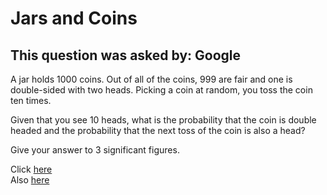 # Jars and Coins

## This question was asked by: Google


A jar holds 1000 coins. Out of all of the coins, 999 are fair and one is double-sided with two heads. Picking a coin at random, you toss the coin ten times.

Given that you see 10 heads, what is the probability that the coin is double headed and the probability that the next toss of the coin is also a head?

Give your answer to 3 significant figures.

Click [here](https://www.glassdoor.com.hk/Interview/A-conditional-probability-Bayes-theorem-problem-About-jars-and-coins-QTN_857368.htm) </br>
Also [here](https://puzzling.stackexchange.com/questions/23801/a-jar-of-mixed-coins)
